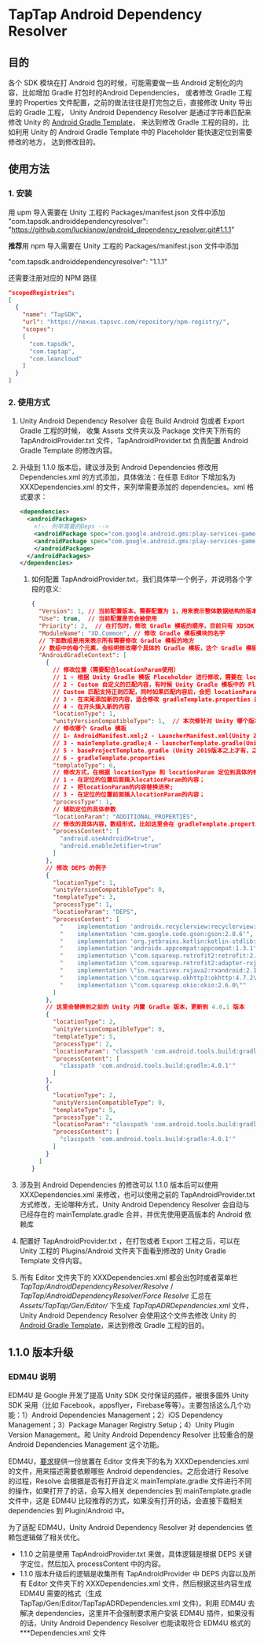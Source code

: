 # TapTap Android Dependency Resolver

## 目的

各个 SDK 模块在打 Android  包的时候，可能需要做一些 Android 定制化的内容，比如增加 Gradle 打包时的Android Dependencies，
或者修改 Gradle 工程里的 Properties 文件配置，之前的做法往往是打完包之后，直接修改 Unity 导出后的 Gradle 工程，
Unity Android Dependency Resolver 是通过字符串匹配来修改 Unity 的 [Android Gradle Template](https://docs.unity3d.com/Manual/gradle-templates.html)，
来达到修改 Gradle 工程的目的，比如利用 Unity 的 Android Gradle Template 中的 Placeholder 能快速定位到需要修改的地方，
达到修改目的。

## 使用方法

### 1. 安装

用 upm 导入需要在 Unity 工程的 Packages/manifest.json 文件中添加
"com.tapsdk.androiddependencyresolver": "https://github.com/luckisnow/android_dependency_resolver.git#1.1.1"

**推荐**用 npm 导入需要在 Unity 工程的 Packages/manifest.json 文件中添加

"com.tapsdk.androiddependencyresolver": "1.1.1"

还需要注册对应的 NPM 路径

```json
"scopedRegistries":
[  
  {    
    "name": "TapSDK",    
    "url": "https://nexus.tapsvc.com/repository/npm-registry/",    
    "scopes":
    [      
      "com.tapsdk",      
      "com.taptap",      
      "com.leancloud"    
    ]  
  }
]
```

### 2. 使用方式

 1. Unity Android Dependency Resolver 会在 Build Android 包或者 Export Gradle 工程的时候， 收集 Assets 文件夹以及 Package 文件夹下所有的 TapAndroidProvider.txt 文件，TapAndroidProvider.txt 负责配置 Android Gradle Template 的修改内容。

 2. 升级到 1.1.0 版本后，建议涉及到 Android Dependencies 修改用 Dependencies.xml 的方式添加，具体做法：在任意 Editor 下增加名为 XXXDependencies.xml 的文件，来列举需要添加的 dependencies。xml 格式要求：
    ```xml
    <dependencies>
      <androidPackages>
        <!-- 列举需要的Deps -->
        <androidPackage spec="com.google.android.gms:play-services-games1:9.8.0">
        <androidPackage spec="com.google.android.gms:play-services-games2:9.8.0">
        </androidPackage>
      </androidPackages>
    </dependencies>
    ```
    
    1. 如何配置 TapAndroidProvider.txt，我们具体举一个例子，并说明各个字段的意义:
   
         ```json
         {
           "Version": 1, // 当前配置版本，需要配置为 1，用来表示整体数据结构的版本，目前 Unity Android Dependency Resolver 仅能解析版本为 1 的数据
           "Use": true,  // 当前配置是否会被使用
           "Priority": 2,  // 在打包时，修改 Gradle 模板的顺序，目前只有 XDSDK 使用了 10 以内的数字
           "ModuleName": "XD.Common", // 修改 Gradle 模板模块的名字
           // 下面数组是用来表示所有需要修改 Gradle 模板的地方
           // 数组中的每个元素，会标明修改哪个具体的 Gradle 模板，这个 Gradle 模板中的具体位置，以及修改内容
           "AndroidGradleContext": [
             {
               // 修改位置（需要配合locationParam使用）
               // 1 - 根据 Unity Gradle 模板 Placeholder 进行修改，需要在 locationParam 字段中写清 Placeholder
               // 2 - Custom 自定义的匹配内容，有时候 Unity Gradle 模板中的 Placeholder 无法定位我们需要的修改内容，可以用 Custom 匹配模式
               // Custom 匹配支持正则匹配，同时如果匹配内容后，会把 locationParam 中的内容修改到定位的地方
               // 3 - 在末尾添加新的内容，适合修改 gradleTemplate.properties 这种内容，可以直接在模块插入新的属性
               // 4 - 在开头插入新的内容
               "locationType": 1,
               "unityVersionCompatibleType": 1,  // 本次修针对 Unity 哪个版本：0 - 任意版本；1 - Unity 2019 以上；2 - Unity 2019 以下
               // 修改哪个 Gradle 模板
               // 1- AndroidManifest.xml;2 - LauncherManifest.xml(Unity 2019版本之上才有，之前版本等于 AndroidManifest.xml);
               // 3 - mainTemplate.gradle;4 - launcherTemplate.gradle(Unity 2019版本之上才有，之前版本等于 mainTemplate.gradle)
               // 5 - baseProjectTemplate.gradle (Unity 2019版本之上才有，之前版本等于 mainTemplate.gradle)
               // 6 - gradleTemplate.properties
               "templateType": 6,
               // 修改方式，在根据 locationType 和 locationParam 定位到具体的修改位置后，需要如何修改：
               // 1 - 在定位的位置后面插入locationParam的内容；
               // 2 - 把locationParam的内容替换进来;
               // 3 - 在定位的位置前面插入locationParam的内容；
               "processType": 1,
               // 辅助定位的具体参数
               "locationParam": "ADDITIONAL_PROPERTIES",
               // 修改的具体内容，数组形式，比如这里会在 gradleTemplate.properties 的 ADDITIONAL_PROPERTIES 关键字后面添加这些内容，来达到修改 Android 工程属性的目的
               "processContent": [
                 "android.useAndroidX=true",
                 "android.enableJetifier=true"
               ]
             },
             // 修改 DEPS 的例子
             {
               "locationType": 1,
               "unityVersionCompatibleType": 0,
               "templateType": 3,
               "processType": 1,
               "locationParam": "DEPS",
               "processContent": [
                 "    implementation 'androidx.recyclerview:recyclerview:1.2.1'",
                 "    implementation 'com.google.code.gson:gson:2.8.6'",
                 "    implementation 'org.jetbrains.kotlin:kotlin-stdlib:1.5.10'",
                 "    implementation 'androidx.appcompat:appcompat:1.3.1'",
                 "    implementation \"com.squareup.retrofit2:retrofit:2.9.0\"",
                 "    implementation \"com.squareup.retrofit2:adapter-rxjava2:2.9.0\"",
                 "    implementation \"io.reactivex.rxjava2:rxandroid:2.1.1\"",
                 "    implementation \"com.squareup.okhttp3:okhttp:4.7.2\"",
                 "    implementation \"com.squareup.okio:okio:2.6.0\""
               ]
             },
             // 这里会替换到之前的 Unity 内置 Gradle 版本，更新到 4.0.1 版本
             {
               "locationType": 2,
               "unityVersionCompatibleType": 0,
               "templateType": 5,
               "processType": 2,
               "locationParam": "classpath 'com.android.tools.build:gradle:3.\\d{1}.\\d{1}'",
               "processContent": [
                 "classpath 'com.android.tools.build:gradle:4.0.1'"
               ]
             },
             {
               "locationType": 2,
               "unityVersionCompatibleType": 0,
               "templateType": 5,
               "processType": 2,
               "locationParam": "classpath 'com.android.tools.build:gradle:4.0.0'",
               "processContent": [
                 "classpath 'com.android.tools.build:gradle:4.0.1'"
               ]
             }
           ]
         }
         ```
 3. 涉及到 Android Dependencies 的修改可以 1.1.0 版本后可以使用 XXXDependencies.xml 来修改，也可以使用之前的 TapAndroidProvider.txt 方式修改，无论哪种方式，Unity Android Dependency Resolver 会自动与已经存在的 mainTemplate.gradle 合并，并优先使用更高版本的 Android 依赖库
 4. 配置好 TapAndroidProvider.txt ，在打包或者 Export 工程之后，可以在 Unity 工程的 Plugins/Android 文件夹下面看到修改的 Unity Gradle Template 文件内容。
 5. 所有 Editor 文件夹下的 XXXDependencies.xml 都会出包时或者菜单栏 _TapTap/AndroidDependencyResolver/Resolve_ / *TapTap/AndroidDependencyResolver/Force Resolve* 汇总在 *Assets/TapTap/Gen/Editor/* 下生成 _TapTapADRDependencies.xml_ 文件，Unity Android Dependency Resolver 会使用这个文件去修改 Unity 的 [Android Gradle Template](https://docs.unity3d.com/Manual/gradle-templates.html)，来达到修改 Gradle 工程的目的。

## 1.1.0 版本升级

### EDM4U 说明

EDM4U 是 Google 开发了提高 Unity SDK 交付保证的插件，被很多国外 Unity SDK 采用（比如 Facebook，appsflyer，Firebase等等）。主要包括这么几个功能：1）Android Dependencies Management；2）iOS Dependency Management；3）Package Manager Registry Setup；4）Unity Plugin Version Management。和 Unity Android Dependency Resolver 比较重合的是 Android Dependencies Management 这个功能。

EDM4U，[要求](https://github.com/googlesamples/unity-jar-resolver#android-resolver-usage)提供一份放置在 Editor 文件夹下的名为 XXXDependencies.xml 的文件，用来描述需要依赖哪些 Android dependencies。之后会进行 Resolve 的过程，Resolve 会根据是否有打开自定义 mainTemplate.gradle 文件进行不同的操作，如果打开了的话，会写入相关 dependencies 到 mainTemplate.gradle 文件中，这是 EDM4U 比较推荐的方式，如果没有打开的话，会直接下载相关 dependencies 到 Plugin/Android 中。

为了适配 EDM4U，Unity Android Dependency Resolver 对 dependencies 依赖包逻辑做了相关优化。

* 1.1.0 之前是使用 TapAndroidProvider.txt 来做，具体逻辑是根据 DEPS 关键字定位，然后加入 processContent 中的内容。
* 1.1.0 版本升级后的逻辑是收集所有 TapAndroidProvider 中 DEPS 内容以及所有 Editor 文件夹下的 XXXDependencies.xml 文件，然后根据这些内容生成 EDM4U 需要的格式（生成 TapTap/Gen/Editor/TapTapADRDependencies.xml 文件)，利用 EDM4U 去解决 dependencies，这里并不会强制要求用户安装 EDM4U 插件，如果没有的话，Unity Android Dependency Resolver 也能读取符合 EDM4U 格式的 ***Dependencies.xml 文件

